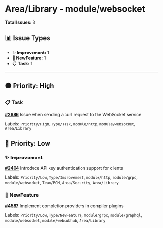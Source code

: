 # Area/Library - module/websocket

**Total Issues:** 3

## 📊 Issue Types

- ✨ **Improvement:** 1
- 🚀 **NewFeature:** 1
- 📋 **Task:** 1

---

## 🟠 Priority: High

### 📋 Task

**[#2886](https://github.com/ballerina-platform/ballerina-library/issues/2886)** Issue when sending a curl request to the WebSocket service

Labels: `Priority/High`, `Type/Task`, `module/http`, `module/websocket`, `Area/Library`

## 🔵 Priority: Low

### ✨ Improvement

**[#2404](https://github.com/ballerina-platform/ballerina-library/issues/2404)** Introduce API key authentication support for clients

Labels: `Priority/Low`, `Type/Improvement`, `module/http`, `module/grpc`, `module/websocket`, `Team/PCM`, `Area/Security`, `Area/Library`

### 🚀 NewFeature

**[#4587](https://github.com/ballerina-platform/ballerina-library/issues/4587)** Implement completion providers in compiler plugins

Labels: `Priority/Low`, `Type/NewFeature`, `module/grpc`, `module/graphql`, `module/websocket`, `module/websubhub`, `Area/Library`

